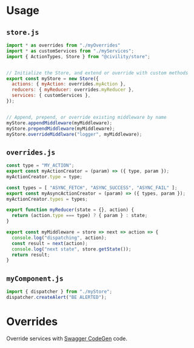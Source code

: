 Usage
======

`store.js`
----------
```js
import * as overrides from "./myOverrides"
import * as customServices from "./myServices";
import { ActionTypes, Store } from "@civility/store";


// Initialize the Store, and extend or override with custom methods
export const myStore = new Store({
  actions: { myAction: overrides.myAction },
  reducers: { myReducer: overrides.myReducer },
  services: { customServices },
});


// Append, prepend, or override existing middleware by name
myStore.appendMiddleware(myMiddleware);
myStore.prependMiddleware(myMiddleware);
myStore.overrideMiddlware("logger", myMiddleware);
```


`overrides.js`
--------------
```js
const type = "MY_ACTION";
export const myActionCreator = (param) => ({ type, param });
myActionCreator.type = type;

const types = [ "ASYNC_FETCH", "ASYNC_SUCCESS", "ASYNC_FAIL" ];
export const myAsyncActionCreator = (param) => ({ types, param });
myActionCreator.types = types;

export function myReducer(state = {}, action) {
  return (action.type === type) ? { param } : state;
}

export const myMiddleware = store => next => action => {
  console.log("dispatching", action);
  const result = next(action);
  console.log("next state", store.getState());
  return result;
}
```


`myComponent.js`
----------------
```js
import { dispatcher } from "./myStore";
dispatcher.createAlert("BE ALERTED");
```


Overrides
=====
Override services with [Swagger CodeGen](https://github.com/swagger-api/swagger-codegen.git) code.
